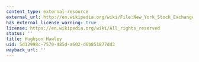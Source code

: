 ```yaml
---
content_type: external-resource
external_url: http://en.wikipedia.org/wiki/File:New_York_Stock_Exchange_1882.jpg
has_external_license_warning: true
license: https://en.wikipedia.org/wiki/All_rights_reserved
status: ''
title: Hughson Hawley
uid: 5d12998c-7570-485d-a602-d6b851877dd3
wayback_url: ''
---
```


